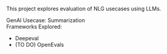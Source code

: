 This project explores evaluation of NLG usecases using LLMs. 

GenAI Usecase: Summarization  
Frameworks Explored:   
  - Deepeval
  - (TO DO) OpenEvals
